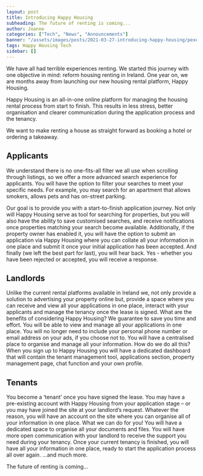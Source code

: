 ```yaml
---
layout: post
title: Introducing Happy Housing
subheading: The future of renting is coming...
author: Joanne
categories: ["Tech", "News", "Announcements"]
banner: "/assets/images/posts/2021-03-27-introducing-happy-housing/pexels-fauxels-3182784.jpg"
tags: Happy Housing Tech
sidebar: []
---
```


We have all had terrible experiences renting. We started this journey with one objective in mind: reform housing renting in Ireland. One year on, we are months away from launching our new housing rental platform, Happy Housing.

Happy Housing is an all-in-one online platform for managing the housing rental process from start to finish. This results in less stress, better organisation and clearer communication during the application process and the tenancy. 

We want to make renting a house as straight forward as booking a hotel or ordering a takeaway. 

## Applicants

We understand there is no one-fits-all filter we all use when scrolling through listings, so we offer a more advanced search experience for applicants. You will have the option to filter your searches to meet your specific needs. For example, you may search for an apartment that allows smokers, allows pets and has on-street parking.

Our goal is to provide you with a start-to-finish application journey. Not only will Happy Housing serve as tool for searching for properties, but you will also have the ability to save customised searches, and receive notifications once properties matching your search become available. Additionally, if the property owner has enabled it, you will have the option to submit an application via Happy Housing where you can collate all your information in one place and submit it once your initial application has been accepted. And finally (we left the best part for last), you will hear back. Yes - whether you have been rejected or accepted, you will receive a response. 

## Landlords

Unlike the current rental platforms available in Ireland we, not only provide a solution to advertising your property online but, provide a space where you can receive and view all your applications in one place, interact with your applicants and manage the tenancy once the lease is signed.
What are the benefits of considering Happy Housing?
We guarantee to save you time and effort.
You will be able to view and manage all your applications in one place.
You will no longer need to include your personal phone number or email address on your ads, if you choose not to.
You will have a centralised place to organise and manage all your information.
How do we do all this?
When you sign up to Happy Housing you will have a dedicated dashboard that will contain the tenant management tool, applications section, property management page, chat function and your own profile.

## Tenants 

You become a ‘tenant’ once you have signed the lease. 
You may have a pre-existing account with Happy Housing from your application stage – or you may have joined the site at your landlord’s request. Whatever the reason, you will have an account on the site where you can organise all of your information in one place. 
What we can do for you!
You will have a dedicated space to organise all your documents and files.
You will have more open communication with your landlord to receive the support you need during your tenancy.
Once your current tenancy is finished, you will have all your information in one place, ready to start the application process all over again.
…and much more.

The future of renting is coming…


